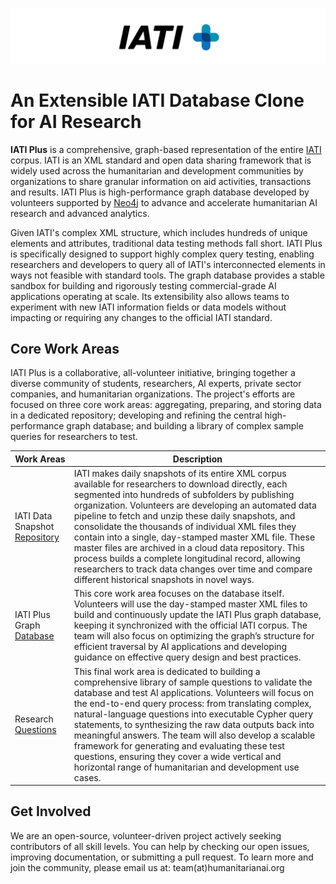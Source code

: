 ![IATI Plus Logo](https://github.com/IATIPlus/Project/blob/main/Media/IATIPlus-Header.png)
# An Extensible IATI Database Clone for AI Research

**IATI Plus** is a comprehensive, graph-based representation of the entire [IATI](https://iatistandard.org/en/) corpus. IATI is an XML standard and open data sharing framework that is widely used across the humanitarian and development communities by organizations to share granular information on aid activities, transactions and results. IATI Plus is high-performance graph database developed by volunteers supported by [Neo4j](https://neo4j.com/) to advance and accelerate humanitarian AI research and advanced analytics. 

Given IATI's complex XML structure, which includes hundreds of unique elements and attributes, traditional data testing methods fall short. IATI Plus is specifically designed to support highly complex query testing, enabling researchers and developers to query all of IATI's interconnected elements in ways not feasible with standard tools. The graph database provides a stable sandbox for building and rigorously testing commercial-grade AI applications operating at scale. Its extensibility also allows teams to experiment with new IATI information fields or data models without impacting or requiring any changes to the official IATI standard.

## Core Work Areas

IATI Plus is a collaborative, all-volunteer initiative, bringing together a diverse community of students, researchers, AI experts, private sector companies, and humanitarian organizations. The project's efforts are focused on three core work areas: aggregating, preparing, and storing data in a dedicated repository; developing and refining the central high-performance graph database; and building a library of complex sample queries for researchers to test.

| Work Areas  | Description |
| ------------- | ------------- |
| IATI Data Snapshot [Repository](https://github.com/IATIPlus/Project/tree/main/Repository)  | IATI makes daily snapshots of its entire XML corpus available for researchers to download directly, each segmented into hundreds of subfolders by publishing organization. Volunteers are developing an automated data pipeline to fetch and unzip these daily snapshots, and consolidate the thousands of individual XML files they contain into a single, day-stamped master XML file. These master files are archived in a cloud data repository. This process builds a complete longitudinal record, allowing researchers to track data changes over time and compare different historical snapshots in novel ways. |
| IATI Plus Graph [Database](https://github.com/IATIPlus/Project/tree/main/Database)  | This core work area focuses on the database itself. Volunteers will use the day-stamped master XML files to build and continuously update the IATI Plus graph database, keeping it synchronized with the official IATI corpus. The team will also focus on optimizing the graph’s structure for efficient traversal by AI applications and developing guidance on effective query design and best practices. |
| Research [Questions](https://github.com/IATIPlus/Project/tree/main/Questions)  | This final work area is dedicated to building a comprehensive library of sample questions to validate the database and test AI applications. Volunteers will focus on the end-to-end query process: from translating complex, natural-language questions into executable Cypher query statements, to synthesizing the raw data outputs back into meaningful answers. The team will also develop a scalable framework for generating and evaluating these test questions, ensuring they cover a wide vertical and horizontal range of humanitarian and development use cases. |

## Get Involved

We are an open-source, volunteer-driven project actively seeking contributors of all skill levels. You can help by checking our open issues, improving documentation, or submitting a pull request. To learn more and join the community, please email us at: team(at)humanitarianai.org
